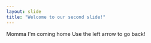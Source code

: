 ```yaml
---
layout: slide
title: "Welcome to our second slide!"
---
```

Momma I'm coming home
Use the left arrow to go back!
